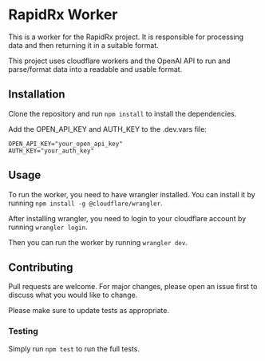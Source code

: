 # RapidRx Worker

This is a worker for the RapidRx project. It is responsible for processing data and then returning it in a suitable format.

This project uses cloudflare workers and the OpenAI API to run and parse/format data into a readable and usable format.

## Installation

Clone the repository and run `npm install` to install the dependencies.

Add the OPEN_API_KEY and AUTH_KEY to the .dev.vars file:

```env
OPEN_API_KEY="your_open_api_key"
AUTH_KEY="your_auth_key"
```


## Usage

To run the worker, you need to have wrangler installed. You can install it by running `npm install -g @cloudflare/wrangler`.

After installing wrangler, you need to login to your cloudflare account by running `wrangler login`.

Then you can run the worker by running `wrangler dev`.

## Contributing

Pull requests are welcome. For major changes, please open an issue first to discuss what you would like to change.

Please make sure to update tests as appropriate.

### Testing

Simply run `npm test` to run the full tests.
